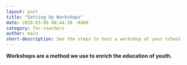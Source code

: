 ```yaml
---
layout: post
title: "Setting Up Workshops"
date: 2020-03-06 08:44:38 -0400
category: for-teachers
author: main
short-description: See the steps to host a workshop at your school
---
```


**Workshops are a method we use to enrich the education of youth.**
